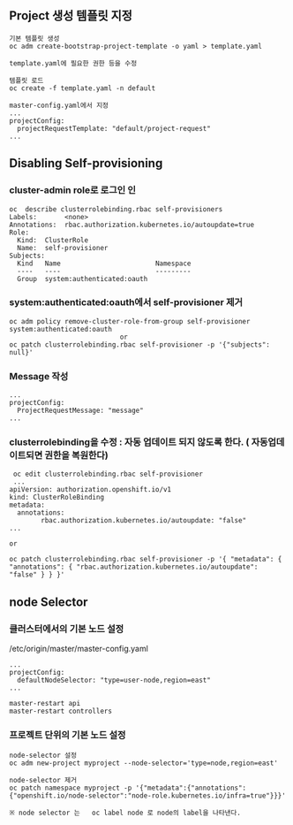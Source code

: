 ## Project 생성 템플릿 지정 

	기본 템플릿 생성 
	oc adm create-bootstrap-project-template -o yaml > template.yaml

    template.yaml에 필요한 권한 등을 수정 

	템플릿 로드 
	oc create -f template.yaml -n default

	master-config.yaml에서 지정 
	...
	projectConfig:
	  projectRequestTemplate: "default/project-request"
  	...

## Disabling Self-provisioning

###  cluster-admin role로 로그인 인 
	
	oc  describe clusterrolebinding.rbac self-provisioners
	Labels:       <none>
	Annotations:  rbac.authorization.kubernetes.io/autoupdate=true
	Role:
  	  Kind:  ClusterRole
  	  Name:  self-provisioner
	Subjects:
  	  Kind   Name                        Namespace
  	  ----   ----                        ---------
  	  Group  system:authenticated:oauth

### system:authenticated:oauth에서 self-provisioner 제거 
	
	oc adm policy remove-cluster-role-from-group self-provisioner system:authenticated:oauth	
	                            or
	oc patch clusterrolebinding.rbac self-provisioner -p '{"subjects": null}'

### Message 작성 
	...
	projectConfig:
  	  ProjectRequestMessage: "message"
  	...


### clusterrolebinding을 수정 : 자동 업데이트 되지 않도록 한다. ( 자동업데이트되면 권한을 복원한다)

	 oc edit clusterrolebinding.rbac self-provisioner
     ...
	apiVersion: authorization.openshift.io/v1
	kind: ClusterRoleBinding
	metadata:
  	  annotations:
    	    rbac.authorization.kubernetes.io/autoupdate: "false"
	...

	or

	oc patch clusterrolebinding.rbac self-provisioner -p '{ "metadata": { "annotations": { "rbac.authorization.kubernetes.io/autoupdate": "false" } } }'


## node Selector

### 클러스터에서의 기본 노드 설정 

/etc/origin/master/master-config.yaml
 
	...
	projectConfig:
  	  defaultNodeSelector: "type=user-node,region=east"
	...

	master-restart api
	master-restart controllers

### 프로젝트 단위의 기본 노드 설정 

	node-selector 설정 
	oc adm new-project myproject --node-selector='type=node,region=east'

    node-selector 제거 
	oc patch namespace myproject -p '{"metadata":{"annotations":{"openshift.io/node-selector":"node-role.kubernetes.io/infra=true"}}}'

    ※ node selector 는   oc label node 로 node의 label을 나타낸다.